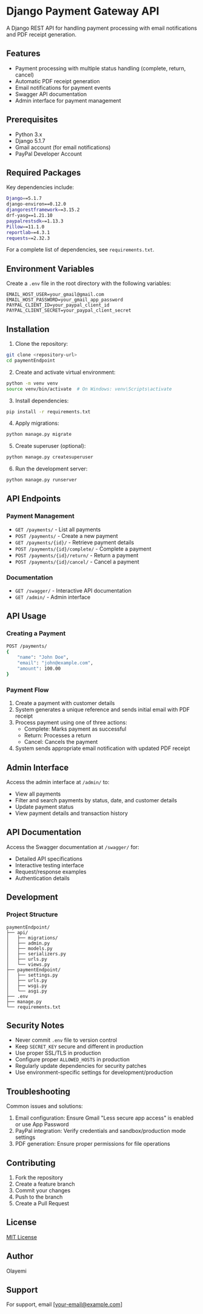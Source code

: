 # Django Payment Gateway API

A Django REST API for handling payment processing with email notifications and PDF receipt generation.

## Features

- Payment processing with multiple status handling (complete, return, cancel)
- Automatic PDF receipt generation
- Email notifications for payment events
- Swagger API documentation
- Admin interface for payment management

## Prerequisites

- Python 3.x
- Django 5.1.7
- Gmail account (for email notifications)
- PayPal Developer Account

## Required Packages

Key dependencies include:
```bash
Django==5.1.7
django-environ==0.12.0
djangorestframework==3.15.2
drf-yasg==1.21.10
paypalrestsdk==1.13.3
Pillow==11.1.0
reportlab==4.3.1
requests==2.32.3
```

For a complete list of dependencies, see `requirements.txt`.

## Environment Variables

Create a `.env` file in the root directory with the following variables:

```
EMAIL_HOST_USER=your_gmail@gmail.com
EMAIL_HOST_PASSWORD=your_gmail_app_password
PAYPAL_CLIENT_ID=your_paypal_client_id
PAYPAL_CLIENT_SECRET=your_paypal_client_secret
```

## Installation

1. Clone the repository:
```bash
git clone <repository-url>
cd paymentEndpoint
```

2. Create and activate virtual environment:
```bash
python -m venv venv
source venv/bin/activate  # On Windows: venv\Scripts\activate
```

3. Install dependencies:
```bash
pip install -r requirements.txt
```

4. Apply migrations:
```bash
python manage.py migrate
```

5. Create superuser (optional):
```bash
python manage.py createsuperuser
```

6. Run the development server:
```bash
python manage.py runserver
```

## API Endpoints

### Payment Management
- `GET /payments/` - List all payments
- `POST /payments/` - Create a new payment
- `GET /payments/{id}/` - Retrieve payment details
- `POST /payments/{id}/complete/` - Complete a payment
- `POST /payments/{id}/return/` - Return a payment
- `POST /payments/{id}/cancel/` - Cancel a payment

### Documentation
- `GET /swagger/` - Interactive API documentation
- `GET /admin/` - Admin interface

## API Usage

### Creating a Payment
```bash
POST /payments/
{
    "name": "John Doe",
    "email": "john@example.com",
    "amount": 100.00
}
```

### Payment Flow

1. Create a payment with customer details
2. System generates a unique reference and sends initial email with PDF receipt
3. Process payment using one of three actions:
   - Complete: Marks payment as successful
   - Return: Processes a return
   - Cancel: Cancels the payment
4. System sends appropriate email notification with updated PDF receipt

## Admin Interface

Access the admin interface at `/admin/` to:
- View all payments
- Filter and search payments by status, date, and customer details
- Update payment status
- View payment details and transaction history

## API Documentation

Access the Swagger documentation at `/swagger/` for:
- Detailed API specifications
- Interactive testing interface
- Request/response examples
- Authentication details

## Development

### Project Structure
```
paymentEndpoint/
├── api/
│   ├── migrations/
│   ├── admin.py
│   ├── models.py
│   ├── serializers.py
│   ├── urls.py
│   └── views.py
├── paymentEndpoint/
│   ├── settings.py
│   ├── urls.py
│   ├── wsgi.py
│   └── asgi.py
├── .env
├── manage.py
└── requirements.txt
```

## Security Notes

- Never commit `.env` file to version control
- Keep `SECRET_KEY` secure and different in production
- Use proper SSL/TLS in production
- Configure proper `ALLOWED_HOSTS` in production
- Regularly update dependencies for security patches
- Use environment-specific settings for development/production

## Troubleshooting

Common issues and solutions:
1. Email configuration: Ensure Gmail "Less secure app access" is enabled or use App Password
2. PayPal integration: Verify credentials and sandbox/production mode settings
3. PDF generation: Ensure proper permissions for file operations

## Contributing

1. Fork the repository
2. Create a feature branch
3. Commit your changes
4. Push to the branch
5. Create a Pull Request

## License

[MIT License](LICENSE)

## Author

Olayemi

## Support

For support, email [your-email@example.com]
